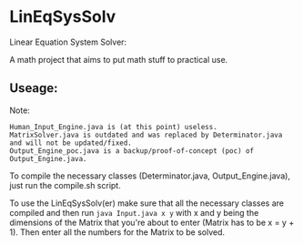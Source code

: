 # LinEqSysSolv
Linear Equation System Solver:

A math project that aims to put math stuff to practical use.

## Useage:
Note:
```
Human_Input_Engine.java is (at this point) useless.
MatrixSolver.java is outdated and was replaced by Determinator.java and will not be updated/fixed.
Output_Engine_poc.java is a backup/proof-of-concept (poc) of Output_Engine.java.
````

To compile the necessary classes (Determinator.java, Output_Engine.java), just run the compile.sh script.

To use the LinEqSysSolv(er) make sure that all the necessary classes are compiled and then run ```java Input.java x y``` with x and y being the dimensions of the Matrix that you're about to enter (Matrix has to be x = y + 1). Then enter all the numbers for the Matrix to be solved.

